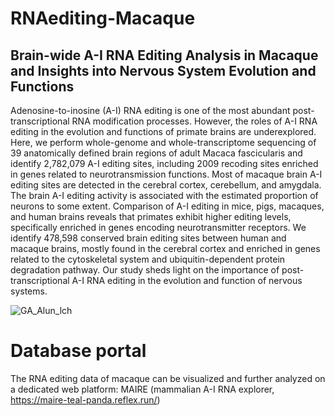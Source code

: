 # RNAediting-Macaque
## Brain-wide A-I RNA Editing Analysis in Macaque and Insights into Nervous System Evolution and Functions
Adenosine-to-inosine (A-I) RNA editing is one of the most abundant post-transcriptional RNA modification processes. However, the roles of A-I RNA editing in the evolution and functions of primate brains are underexplored. Here, we perform whole-genome and whole-transcriptome sequencing of 39 anatomically defined brain regions of adult Macaca fascicularis and identify 2,782,079 A-I editing sites, including 2009 recoding sites enriched in genes related to neurotransmission functions. Most of macaque brain A-I editing sites are detected in the cerebral cortex, cerebellum, and amygdala. The brain A-I editing activity is associated with the estimated proportion of neurons to some extent. Comparison of A-I editing in mice, pigs, macaques, and human brains reveals that primates exhibit higher editing levels, specifically enriched in genes encoding neurotransmitter receptors. We identify 478,598 conserved brain editing sites between human and macaque brains, mostly found in the cerebral cortex and enriched in genes related to the cytoskeletal system and ubiquitin-dependent protein degradation pathway. Our study sheds light on the importance of post-transcriptional A-I RNA editing in the evolution and function of nervous systems.

![GA_Alun_lch](https://github.com/user-attachments/assets/55197e61-8104-4fda-a301-2c0a9f5127c3)

# Database portal
The RNA editing data of macaque can be visualized and further analyzed on a dedicated web platform: MAIRE (mammalian A-I RNA explorer, https://maire-teal-panda.reflex.run/)
